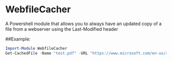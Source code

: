 # WebfileCacher
A Powershell module that allows you to always have an updated copy of a file from a webserver using the Last-Modified header

##Example:
```PowerShell
Import-Module WebfileCacher
Get-CachedFile -Name "test.pdf" -URL "https://www.microsoft.com/en-us/research/wp-content/uploads/2004/12/tr-2004-136.pdf" -Dir "$env:TEMP"
```

